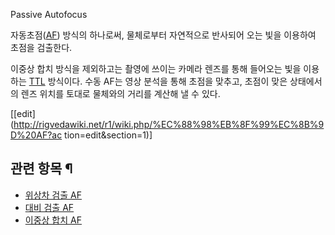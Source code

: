 Passive Autofocus

자동초점([AF](AF.md)) 방식의 하나로써, 물체로부터 자연적으로 반사되어 오는 빛을 이용하여 초점을 검출한다.

이중상 합치 방식을 제외하고는 촬영에 쓰이는 카메라 렌즈를 통해 들어오는 빛을 이용하는 [TTL](TTL.md) 방식이다. 수동 AF는
영상 분석을 통해 초점을 맞추고, 초점이 맞은 상태에서의 렌즈 위치를 토대로 물체와의 거리를 계산해 낼 수 있다.

[[edit](http://rigvedawiki.net/r1/wiki.php/%EC%88%98%EB%8F%99%EC%8B%9D%20AF?ac
tion=edit&section=1)]

## 관련 항목 ¶

  * [위상차 검출 AF](%EC%9C%84%EC%83%81%EC%B0%A8%20%EA%B2%80%EC%B6%9C%20AF.md)
  * [대비 검출 AF](%EB%8C%80%EB%B9%84%20%EA%B2%80%EC%B6%9C%20AF.md)
  * [이중상 합치 AF](%EC%9D%B4%EC%A4%91%EC%83%81%20%ED%95%A9%EC%B9%98%20AF.md)

